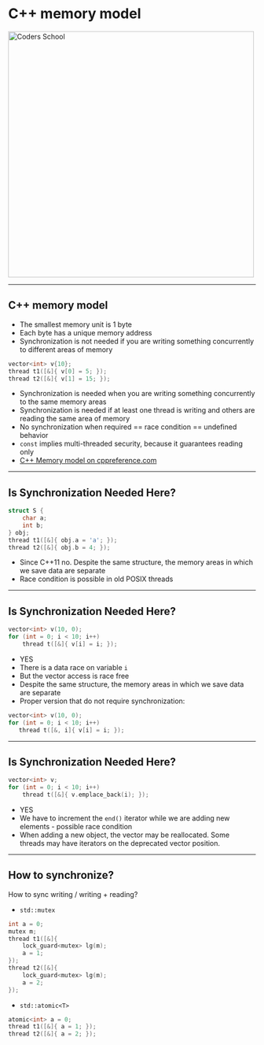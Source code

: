 <!-- .slide: data-background="#111111" -->

# C++ memory model

<a href="https://coders.school">
    <img width="500" data-src="../coders_school_logo.png" alt="Coders School" class="plain">
</a>

___

## C++ memory model

* <!-- .element: class="fragment fade-in" --> The smallest memory unit is 1 byte
* <!-- .element: class="fragment fade-in" --> Each byte has a unique memory address
* <!-- .element: class="fragment fade-in" --> Synchronization is not needed if you are writing something concurrently to different areas of memory

```cpp []
vector<int> v{10};
thread t1([&]{ v[0] = 5; });
thread t2([&]{ v[1] = 15; });
```
<!-- .element: class="fragment fade-in" -->

* <!-- .element: class="fragment fade-in" --> Synchronization is needed when you are writing something concurrently to the same memory areas
* <!-- .element: class="fragment fade-in" --> Synchronization is needed if at least one thread is writing and others are reading the same area of ​​memory
* <!-- .element: class="fragment fade-in" --> No synchronization when required == race condition == undefined behavior
* <!-- .element: class="fragment fade-in" --> <code>const</code> implies multi-threaded security, because it guarantees reading only
* <!-- .element: class="fragment fade-in" --> <a href="https://en.cppreference.com/w/cpp/language/memory_model">C++ Memory model on cppreference.com</a>

___

## Is Synchronization Needed Here?

```cpp []
struct S {
    char a;
    int b;
} obj;
thread t1([&]{ obj.a = 'a'; });
thread t2([&]{ obj.b = 4; });
```
<!-- .element: class="fragment fade-in" -->

* <!-- .element: class="fragment fade-in" --> Since C++11 no. Despite the same structure, the memory areas in which we save data are separate
* <!-- .element: class="fragment fade-in" --> Race condition is possible in old POSIX threads

___

## Is Synchronization Needed Here?

```cpp []
vector<int> v(10, 0);
for (int = 0; i < 10; i++)
    thread t([&]{ v[i] = i; });
```
<!-- .element: class="fragment fade-in" -->

* <!-- .element: class="fragment fade-in" --> YES
* <!-- .element: class="fragment fade-in" --> There is a data race on variable <code>i</code>
* <!-- .element: class="fragment fade-in" --> But the vector access is race free
* <!-- .element: class="fragment fade-in" --> Despite the same structure, the memory areas in which we save data are separate
* <!-- .element: class="fragment fade-in" --> Proper version that do not require synchronization:

```cpp []
vector<int> v(10, 0);
for (int = 0; i < 10; i++)
   thread t([&, i]{ v[i] = i; });
```
<!-- .element: class="fragment fade-in" -->

___

## Is Synchronization Needed Here?

```cpp []
vector<int> v;
for (int = 0; i < 10; i++)
    thread t([&]{ v.emplace_back(i); });
```
<!-- .element: class="fragment fade-in" -->

* <!-- .element: class="fragment fade-in" --> YES
* <!-- .element: class="fragment fade-in" --> We have to increment the <code>end()</code> iterator while we are adding new elements - possible race condition
* <!-- .element: class="fragment fade-in" --> When adding a new object, the vector may be reallocated. Some threads may have iterators on the deprecated vector position.

___
<!-- .slide: style="font-size: .95em" -->

## How to synchronize?

How to sync writing / writing + reading?

* <!-- .element: class="fragment fade-in" --> <code>std::mutex</code>

```cpp []
int a = 0;
mutex m;
thread t1([&]{
    lock_guard<mutex> lg(m);
    a = 1;
});
thread t2([&]{
    lock_guard<mutex> lg(m);
    a = 2;
});
```
<!-- .element: class="fragment fade-in" -->

* <!-- .element: class="fragment fade-in" --> <code>std::atomic&lt;T&gt;</code>

```cpp []
atomic<int> a = 0;
thread t1([&]{ a = 1; });
thread t2([&]{ a = 2; });
```
<!-- .element: class="fragment fade-in" -->
